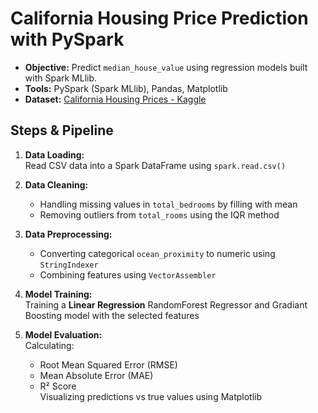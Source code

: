 #  California Housing Price Prediction with PySpark

- **Objective:** Predict `median_house_value` using regression models built with Spark MLlib.
- **Tools:** PySpark (Spark MLlib), Pandas, Matplotlib
- **Dataset:** [California Housing Prices - Kaggle](https://www.kaggle.com/datasets/camnugent/california-housing-prices)

## Steps & Pipeline

1. **Data Loading:**  
   Read CSV data into a Spark DataFrame using `spark.read.csv()`

2. **Data Cleaning:**  
   - Handling missing values in `total_bedrooms` by filling with mean  
   - Removing outliers from `total_rooms` using the IQR method

3. **Data Preprocessing:**  
   - Converting categorical `ocean_proximity` to numeric using `StringIndexer`  
   - Combining features using `VectorAssembler`


4. **Model Training:**  
   Training a **Linear Regression** RandomForest Regressor and Gradiant Boosting  model with the selected features

5. **Model Evaluation:**  
   Calculating:
   - Root Mean Squared Error (RMSE)
   - Mean Absolute Error (MAE)
   - R² Score  
   Visualizing predictions vs true values using Matplotlib




